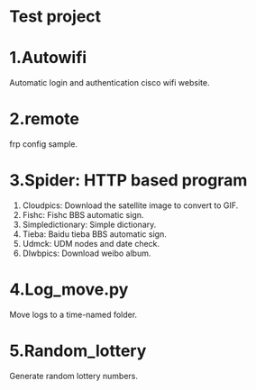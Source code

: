 # Test project

# 1.Autowifi
Automatic login and authentication cisco wifi website.

# 2.remote
frp config sample.

# 3.Spider: HTTP based program
1. Cloudpics: Download the satellite image to convert to GIF.  
2. Fishc: Fishc BBS automatic sign.  
3. Simpledictionary: Simple dictionary.  
4. Tieba: Baidu tieba BBS automatic sign.  
5. Udmck: UDM nodes and date check.  
6. Dlwbpics: Download weibo album.

# 4.Log_move.py
Move logs to a time-named folder.

# 5.Random_lottery
Generate random lottery numbers.
